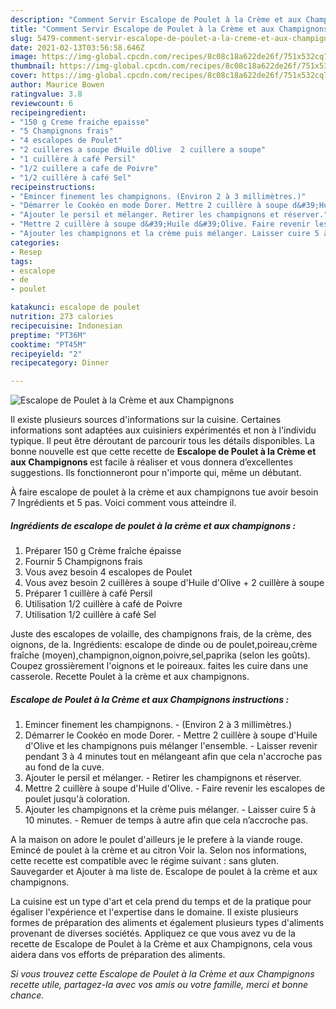 ```yaml
---
description: "Comment Servir Escalope de Poulet à la Crème et aux Champignons"
title: "Comment Servir Escalope de Poulet à la Crème et aux Champignons"
slug: 5479-comment-servir-escalope-de-poulet-a-la-creme-et-aux-champignons
date: 2021-02-13T03:56:58.646Z
image: https://img-global.cpcdn.com/recipes/8c08c18a622de26f/751x532cq70/escalope-de-poulet-a-la-creme-et-aux-champignons-photo-principale-de-la-recette.jpg
thumbnail: https://img-global.cpcdn.com/recipes/8c08c18a622de26f/751x532cq70/escalope-de-poulet-a-la-creme-et-aux-champignons-photo-principale-de-la-recette.jpg
cover: https://img-global.cpcdn.com/recipes/8c08c18a622de26f/751x532cq70/escalope-de-poulet-a-la-creme-et-aux-champignons-photo-principale-de-la-recette.jpg
author: Maurice Bowen
ratingvalue: 3.8
reviewcount: 6
recipeingredient:
- "150 g Creme fraiche epaisse"
- "5 Champignons frais"
- "4 escalopes de Poulet"
- "2 cuilleres a soupe dHuile dOlive  2 cuillere a soupe"
- "1 cuillère à café Persil"
- "1/2 cuillere a cafe de Poivre"
- "1/2 cuillère à café Sel"
recipeinstructions:
- "Emincer finement les champignons. (Environ 2 à 3 millimètres.)"
- "Démarrer le Cookéo en mode Dorer. Mettre 2 cuillère à soupe d&#39;Huile d&#39;Olive et les champignons puis mélanger l&#39;ensemble. Laisser revenir pendant 3 à 4 minutes tout en mélangeant afin que cela n&#39;accroche pas au fond de la cuve."
- "Ajouter le persil et mélanger. Retirer les champignons et réserver."
- "Mettre 2 cuillère à soupe d&#39;Huile d&#39;Olive. Faire revenir les escalopes de poulet jusqu&#39;à coloration."
- "Ajouter les champignons et la crème puis mélanger. Laisser cuire 5 à 10 minutes. Remuer de temps à autre afin que cela n’accroche pas."
categories:
- Resep
tags:
- escalope
- de
- poulet

katakunci: escalope de poulet 
nutrition: 273 calories
recipecuisine: Indonesian
preptime: "PT36M"
cooktime: "PT45M"
recipeyield: "2"
recipecategory: Dinner

---
```



![Escalope de Poulet à la Crème et aux Champignons](https://img-global.cpcdn.com/recipes/8c08c18a622de26f/751x532cq70/escalope-de-poulet-a-la-creme-et-aux-champignons-photo-principale-de-la-recette.jpg)

Il existe plusieurs sources d'informations sur la cuisine. Certaines informations sont adaptées aux cuisiniers expérimentés et non à l'individu typique. Il peut être déroutant de parcourir tous les détails disponibles. La bonne nouvelle est que cette recette de <strong> Escalope de Poulet à la Crème et aux Champignons </strong> est facile à réaliser et vous donnera d’excellentes suggestions. Ils fonctionneront pour n'importe qui, même un débutant.

<!--inarticleads1-->

À faire escalope de poulet à la crème et aux champignons tue avoir besoin 7 Ingrédients et 5 pas. Voici comment vous atteindre il.

##### Ingrédients de escalope de poulet à la crème et aux champignons :

1. Préparer 150 g Crème fraîche épaisse
1. Fournir 5 Champignons frais
1. Vous avez besoin 4 escalopes de Poulet
1. Vous avez besoin 2 cuillères à soupe d&#39;Huile d&#39;Olive + 2 cuillère à soupe
1. Préparer 1 cuillère à café Persil
1. Utilisation 1/2 cuillère à café de Poivre
1. Utilisation 1/2 cuillère à café Sel


Juste des escalopes de volaille, des champignons frais, de la crème, des oignons, de la. Ingrédients: escalope de dinde ou de poulet,poireau,crème fraîche (moyen),champignon,oignon,poivre,sel,paprika (selon les goûts). Coupez grossièrement l&#39;oignons et le poireaux. faites les cuire dans une casserole. Recette Poulet à la crème et aux champignons. 

<!--inarticleads2-->

##### Escalope de Poulet à la Crème et aux Champignons instructions :

1. Emincer finement les champignons. - (Environ 2 à 3 millimètres.)
1. Démarrer le Cookéo en mode Dorer. - Mettre 2 cuillère à soupe d&#39;Huile d&#39;Olive et les champignons puis mélanger l&#39;ensemble. - Laisser revenir pendant 3 à 4 minutes tout en mélangeant afin que cela n&#39;accroche pas au fond de la cuve.
1. Ajouter le persil et mélanger. - Retirer les champignons et réserver.
1. Mettre 2 cuillère à soupe d&#39;Huile d&#39;Olive. - Faire revenir les escalopes de poulet jusqu&#39;à coloration.
1. Ajouter les champignons et la crème puis mélanger. - Laisser cuire 5 à 10 minutes. - Remuer de temps à autre afin que cela n’accroche pas.


A la maison on adore le poulet d&#39;ailleurs je le prefere à la viande rouge. Emincé de poulet à la crème et au citron Voir la. Selon nos informations, cette recette est compatible avec le régime suivant : sans gluten. Sauvegarder et Ajouter à ma liste de. Escalope de poulet à la crème et aux champignons. 

<!--inarticleads1-->

<p>
La cuisine est un type d'art et cela prend du temps et de la pratique pour égaliser l'expérience et l'expertise dans le domaine. Il existe plusieurs formes de préparation des aliments et également plusieurs types d'aliments provenant de diverses sociétés. Appliquez ce que vous avez vu de la recette de Escalope de Poulet à la Crème et aux Champignons, cela vous aidera dans vos efforts de préparation des aliments.
</p>

<p>
<i>Si vous trouvez cette Escalope de Poulet à la Crème et aux Champignons recette utile, partagez-la avec vos amis ou votre famille, merci et bonne chance.</i>
</p>
